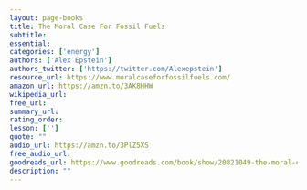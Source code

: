 ```yaml
---
layout: page-books
title: The Moral Case For Fossil Fuels
subtitle: 
essential: 
categories: ['energy']
authors: ['Alex Epstein']
authors_twitter: ['https://twitter.com/Alexepstein']
resource_url: https://www.moralcaseforfossilfuels.com/
amazon_url: https://amzn.to/3AK8HHW
wikipedia_url: 
free_url: 
summary_url: 
rating_order: 
lesson: ['']
quote: ""
audio_url: https://amzn.to/3PlZ5XS
free_audio_url: 
goodreads_url: https://www.goodreads.com/book/show/20821049-the-moral-case-for-fossil-fuels
description: ""
---
```

